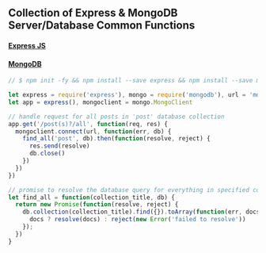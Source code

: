 ## Collection of Express & MongoDB Server/Database Common Functions

#### [Express JS](http://expressjs.com/ "Express")
#### [MongoDB](https://www.mongodb.com/ "Mongo")

```javascript
// $ npm init -fy && npm install --save express && npm install --save mongodb

let express = require('express'), mongo = require('mongodb'), url = 'mongodb://localhost:27017/blog'
let app = express(), mongoclient = mongo.MongoClient

// handle request for all posts in 'post' database collection
app.get('/post(s)?/all', function(req, res) {
  mongoclient.connect(url, function(err, db) {
    find_all('post', db).then(function(resolve, reject) {
      res.send(resolve)
      db.close()
    })
  })
})

// promise to resolve the database query for everything in specified collection
let find_all = function(collection_title, db) {
  return new Promise(function(resolve, reject) {
    db.collection(collection_title).find({}).toArray(function(err, docs) {
      docs ? resolve(docs) : reject(new Error('failed to resolve'))
    });
  })
}
```
